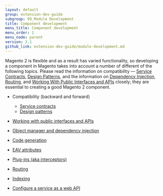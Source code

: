```yaml
---
layout: default
group: extension-dev-guide
subgroup: 99_Module Development
title: Component development
menu_title: Component development
menu_order: 1
menu_node: parent
version: 2.1
github_link: extension-dev-guide/module-development.md
---
```


Magento 2 is flexible and as a result has varied functionality, so developing a component in Magento takes into account a number of different of the following topics. Please read the information on compatibility &#8212; [Service Contracts]({{page.baseurl}}/extension-dev-guide/service-contracts/service-contracts.html), [Design Patterns]({{page.baseurl}}/extension-dev-guide/service-contracts/design-patterns.html), and the information on [Dependency Injection]({{page.baseurl}}/extension-dev-guide/depend-inj.html), [Routing]({{page.baseurl}}/extension-dev-guide/routing.html), and [Working With Public Interfaces and APIs]({{page.baseurl}}/extension-dev-guide/api-concepts.html) closely; they are essential to creating a good Magento 2 component.



* Compatibility (backward and forward)
   * [Service contracts]({{page.baseurl}}/extension-dev-guide/service-contracts/service-contracts.html)
   * [Design patterns]({{page.baseurl}}/extension-dev-guide/service-contracts/design-patterns.html)

* [Working with public interfaces and APIs]({{page.baseurl}}/extension-dev-guide/api-concepts.html)
* [Object manager and dependency injection]({{page.baseurl}}/extension-dev-guide/depend-inj.html)
* [Code generation]({{page.baseurl}}/extension-dev-guide/code-generation.html)
* [EAV attributes]({{page.baseurl}}/extension-dev-guide/attributes.html)
* [Plug-ins (aka interceptors)]({{page.baseurl}}/extension-dev-guide/plugins.html)
* [Routing]({{page.baseurl}}/extension-dev-guide/routing.html)
* [Indexing]({{page.baseurl}}/extension-dev-guide/indexing.html)
* [Configure a service as a web API]({{page.baseurl}}/extension-dev-guide/service-contracts/service-to-web-service.html#configure-webapi)
